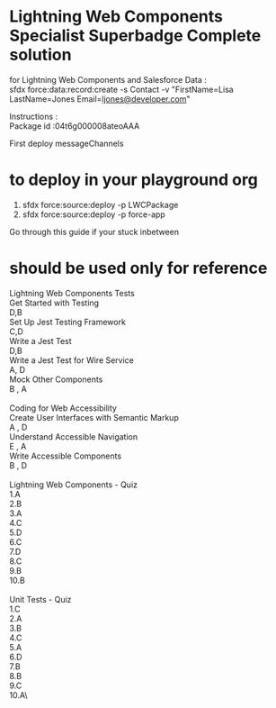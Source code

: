 # Lightning Web Components Specialist Superbadge Complete solution 

for Lightning Web Components and Salesforce Data : \
sfdx force:data:record:create -s Contact -v "FirstName=Lisa LastName=Jones Email=ljones@developer.com"

Instructions : \
Package id :04t6g000008ateoAAA

First deploy messageChannels

# to deploy in your playground org
1. sfdx force:source:deploy -p LWCPackage
2. sfdx force:source:deploy -p force-app

Go through this guide if your stuck inbetween
# should be used only for reference

Lightning Web Components Tests\
Get Started with Testing\
D,B\
Set Up Jest Testing Framework\
C,D\
Write a Jest Test\
D,B\
Write a Jest Test for Wire Service\
A, D\
Mock Other Components\
B , A\
\
Coding for Web Accessibility \
Create User Interfaces with Semantic Markup\
A , D\
Understand Accessible Navigation\
E , A\
Write Accessible Components\
B , D\
\
Lightning Web Components - Quiz\
1.A\
2.B\
3.A\
4.C\
5.D\
6.C\
7.D\
8.C\
9.B\
10.B\
\
Unit Tests - Quiz\
1.C\
2.A\
3.B\
4.C\
5.A\
6.D\
7.B\
8.B\
9.C\
10.A\